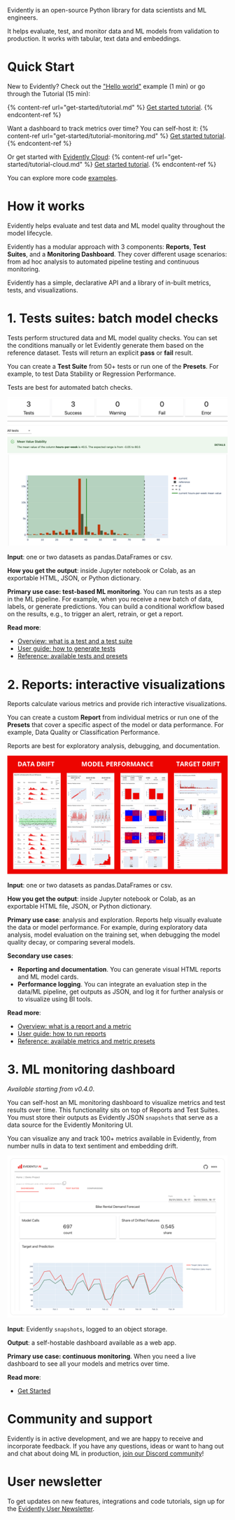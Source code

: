 Evidently is an open-source Python library for data scientists and ML engineers. 

It helps evaluate, test, and monitor data and ML models from validation to production. It works with tabular, text data and embeddings.

# Quick Start

New to Evidently? Check out the ["Hello world"](get-started/hello-world.md) example (1 min) or go through the Tutorial (15 min):

{% content-ref url="get-started/tutorial.md" %}
[Get started tutorial](get-started/tutorial.md). 
{% endcontent-ref %}

Want a dashboard to track metrics over time? You can self-host it: 
{% content-ref url="get-started/tutorial-monitoring.md" %}
[Get started tutorial](get-started/tutorial-monitoring.md). 
{% endcontent-ref %}

Or get started with [Evidently Cloud](https://www.evidentlyai.com/cloud-signup): 
{% content-ref url="get-started/tutorial-cloud.md" %}
[Get started tutorial](get-started/tutorial-cloud.md). 
{% endcontent-ref %}

You can explore more code [examples](examples/examples.md). 

# How it works 

Evidently helps evaluate and test data and ML model quality throughout the model lifecycle.

Evidently has a modular approach with 3 components: **Reports**, **Test Suites**, and a **Monitoring Dashboard**. They cover different usage scenarios: from ad hoc analysis to automated pipeline testing and continuous monitoring.

Evidently has a simple, declarative API and a library of in-built metrics, tests, and visualizations.

# 1. Tests suites: batch model checks 

Tests perform structured data and ML model quality checks. You can set the conditions manually or let Evidently generate them based on the reference dataset. Tests will return an explicit **pass** or **fail** result. 
 
You can create a **Test Suite** from 50+ tests or run one of the **Presets**. For example, to test Data Stability or Regression Performance.

Tests are best for automated batch checks.
 
![](.gitbook/assets/main/evidently_tests_main-min.png)

**Input**: one or two datasets as pandas.DataFrames or csv.
 
**How you get the output**: inside Jupyter notebook or Colab, as an exportable HTML, JSON, or Python dictionary.
 
**Primary use case: test-based ML monitoring**. You can run tests as a step in the ML pipeline. For example, when you receive a new batch of data, labels, or generate predictions. You can build a conditional workflow based on the results, e.g., to trigger an alert, retrain, or get a report.  

**Read more**:
* [Overview: what is a test and a test suite](introduction/core-concepts.md) 
* [User guide: how to generate tests](tests-and-reports/run-tests.md) 
* [Reference: available tests and presets](reference/all-tests.md) 

# 2. Reports: interactive visualizations

Reports calculate various metrics and provide rich interactive visualizations. 
 
You can create a custom **Report** from individual metrics or run one of the **Presets** that cover a specific aspect of the model or data performance. For example, Data Quality or Classification Performance.
 
Reports are best for exploratory analysis, debugging, and documentation.

![](.gitbook/assets/main/evidently_reports_main-min.png)

**Input**: one or two datasets as pandas.DataFrames or csv. 
 
**How you get the output**: inside Jupyter notebook or Colab, as an exportable HTML file, JSON, or Python dictionary.
 
**Primary use case**: analysis and exploration. Reports help visually evaluate the data or model performance. For example, during exploratory data analysis, model evaluation on the training set, when debugging the model quality decay, or comparing several models.  
 
**Secondary use cases**:
* **Reporting and documentation**. You can generate visual HTML reports and ML model cards.
* **Performance logging**. You can integrate an evaluation step in the data/ML pipeline, get outputs as JSON, and log it for further analysis or to visualize using BI tools.

**Read more**:
* [Overview: what is a report and a metric](introduction/core-concepts.md) 
* [User guide: how to run reports](tests-and-reports/get-reports.md) 
* [Reference: available metrics and metric presets](reference/all-metrics.md) 

# 3. ML monitoring dashboard

*Available starting from v0.4.0*. 

You can self-host an ML monitoring dashboard to visualize metrics and test results over time. This functionality sits on top of Reports and Test Suites. You must store their outputs as Evidently JSON `snapshots` that serve as a data source for the Evidently Monitoring UI.

You can visualize any and track 100+ metrics available in Evidently, from number nulls in data to text sentiment and embedding drift.

![](.gitbook/assets/main/evidently_ml_monitoring_main.png)

**Input**: Evidently `snapshots`, logged to an object storage. 

**Output**: a self-hostable dashboard available as a web app.
  
**Primary use case: continuous monitoring**. When you need a live dashboard to see all your models and metrics over time. 
 
**Read more**:
* [Get Started](get-started/tutorial-monitoring.md)

# Community and support 

Evidently is in active development, and we are happy to receive and incorporate feedback. If you have any questions, ideas or want to hang out and chat about doing ML in production, [join our Discord community](https://discord.com/invite/xZjKRaNp8b)!

# User newsletter

To get updates on new features, integrations and code tutorials, sign up for the [Evidently User Newsletter](https://www.evidentlyai.com/user-newsletter). 
